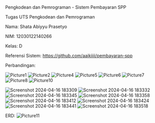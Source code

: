 Pengkodean dan Pemrograman - Sistem Pembayaran SPP

Tugas UTS Pengkodean dan Pemrograman

Nama: Shata Abiyyu Prasetyo

NIM: 12030122140266

Kelas: D

Referensi Sistem: https://github.com/aaikiiii/pembayaran-spp

Perbandingan:

![Picture1](https://github.com/ShataAbiyyuPrasetyo/PengkodeanDanPemrograman-Sistem-Pembayaran-SPP/assets/167191583/609d8bec-0254-4cb0-9df3-0510c4f1381e)
![Picture2](https://github.com/ShataAbiyyuPrasetyo/PengkodeanDanPemrograman-Sistem-Pembayaran-SPP/assets/167191583/ca436cfa-1801-4e3c-a64a-2601f410b4be)
![Picture4](https://github.com/ShataAbiyyuPrasetyo/PengkodeanDanPemrograman-Sistem-Pembayaran-SPP/assets/167191583/f9680aef-df95-45f8-8cab-7a3db334cbb6)
![Picture5](https://github.com/ShataAbiyyuPrasetyo/PengkodeanDanPemrograman-Sistem-Pembayaran-SPP/assets/167191583/3f1f81da-259b-4eba-8ea5-63dca64d9fb8)
![Picture6](https://github.com/ShataAbiyyuPrasetyo/PengkodeanDanPemrograman-Sistem-Pembayaran-SPP/assets/167191583/1b9c5f1d-e71a-470a-90e7-f439ed02a71e)
![Picture7](https://github.com/ShataAbiyyuPrasetyo/PengkodeanDanPemrograman-Sistem-Pembayaran-SPP/assets/167191583/b72cc55a-3dcb-447c-bd14-c0bb72092ba3)
![Picture8](https://github.com/ShataAbiyyuPrasetyo/PengkodeanDanPemrograman-Sistem-Pembayaran-SPP/assets/167191583/b7d1746f-b8f2-4289-b038-fb85988ff206)
![Picture10](https://github.com/ShataAbiyyuPrasetyo/PengkodeanDanPemrograman-Sistem-Pembayaran-SPP/assets/167191583/cc110364-1282-4016-b1cf-a46a25eabe8b)

![Screenshot 2024-04-16 183309](https://github.com/ShataAbiyyuPrasetyo/PengkodeanDanPemrograman-Sistem-Pembayaran-SPP/assets/167191583/e4d43cd9-1ea9-4ca7-a6e4-deacc1e33b15)
![Screenshot 2024-04-16 183332](https://github.com/ShataAbiyyuPrasetyo/PengkodeanDanPemrograman-Sistem-Pembayaran-SPP/assets/167191583/e76ee1f4-b2ff-42ac-b580-08de517b4eae)
![Screenshot 2024-04-16 183345](https://github.com/ShataAbiyyuPrasetyo/PengkodeanDanPemrograman-Sistem-Pembayaran-SPP/assets/167191583/59b812c7-dc3d-42ba-8354-f718077f2445)
![Screenshot 2024-04-16 183358](https://github.com/ShataAbiyyuPrasetyo/PengkodeanDanPemrograman-Sistem-Pembayaran-SPP/assets/167191583/d0ae4da6-8082-4aa2-8717-3e4a1887cb5f)
![Screenshot 2024-04-16 183412](https://github.com/ShataAbiyyuPrasetyo/PengkodeanDanPemrograman-Sistem-Pembayaran-SPP/assets/167191583/22b8f79e-6ac3-4048-b642-ded37b6c237c)
![Screenshot 2024-04-16 183424](https://github.com/ShataAbiyyuPrasetyo/PengkodeanDanPemrograman-Sistem-Pembayaran-SPP/assets/167191583/8cd9ccd3-8808-4b33-9d82-89b5c4f692a9)
![Screenshot 2024-04-16 183441](https://github.com/ShataAbiyyuPrasetyo/PengkodeanDanPemrograman-Sistem-Pembayaran-SPP/assets/167191583/012e9f40-0e9c-4b42-8010-c024f915ee69)
![Screenshot 2024-04-16 183518](https://github.com/ShataAbiyyuPrasetyo/PengkodeanDanPemrograman-Sistem-Pembayaran-SPP/assets/167191583/49fc0666-97cd-4bde-9340-bfe8b51cb32c)

ERD:
![Picture11](https://github.com/ShataAbiyyuPrasetyo/PengkodeanDanPemrograman-Sistem-Pembayaran-SPP/assets/167191583/8d5b85bd-9f1c-4ad8-b950-0c668d8135e3)
